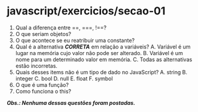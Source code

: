 # javascript/exercicios/secao-01

1. Qual a diferença entre ==, ===, !==? 
2. O que seriam objetos?
3. O que acontece se eu reatribuir uma constante?
4. Qual é a alternativa ***CORRETA*** em relação a variáveis?
    A. Variável é um lugar na memória cujo valor não pode ser alterado.
    B. Variável é um nome para um determinado valor em memória.
    C. Todas as alternativas estão incorretas.
5. Quais desses items não é um tipo de dado no JavaScript?
    A. string
    B. integer
    C. bool
    D. null
    E. float
    F. symbol
6. O que é uma função?
7. Como funciona o this?

***Obs.: Nenhuma dessas questões foram postadas.***